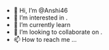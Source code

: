 - 👋 Hi, I’m @Anshi46
- 👀 I’m interested in .  
- 🌱 I’m currently learn
- 💞️ I’m looking to collaborate on . 
- 📫 How to reach me ...

<!---
Anshi46/Anshi46 is a ✨ special ✨ repository because its `README.md` (this file) appears on your GitHub profile.
You can click the Preview link to take a look at your changes.
--->
